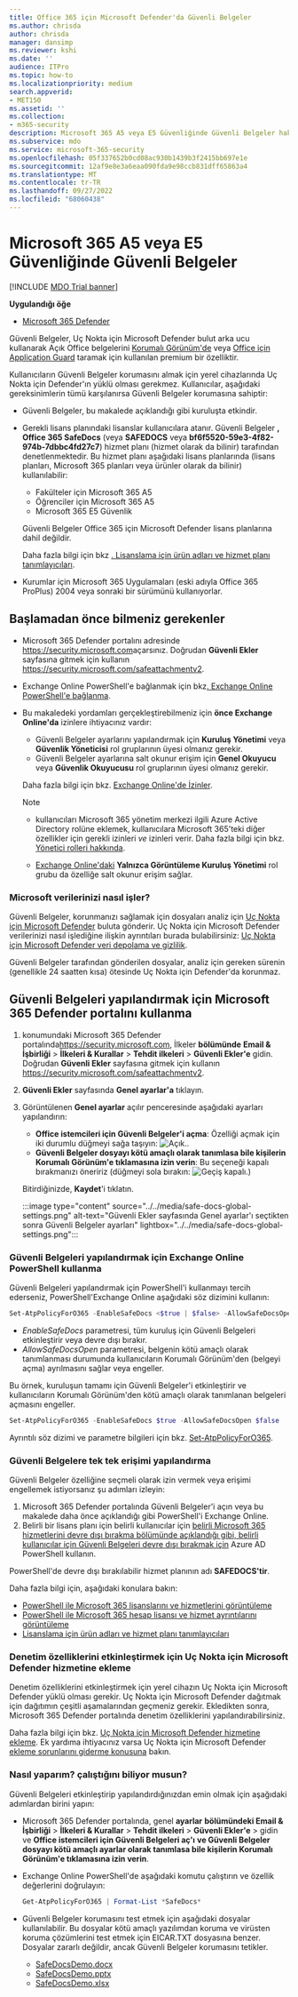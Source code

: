```yaml
---
title: Office 365 için Microsoft Defender'da Güvenli Belgeler
ms.author: chrisda
author: chrisda
manager: dansimp
ms.reviewer: kshi
ms.date: ''
audience: ITPro
ms.topic: how-to
ms.localizationpriority: medium
search.appverid:
- MET150
ms.assetid: ''
ms.collection:
- m365-security
description: Microsoft 365 A5 veya E5 Güvenliğinde Güvenli Belgeler hakkında bilgi edinin.
ms.subservice: mdo
ms.service: microsoft-365-security
ms.openlocfilehash: 05f337652b0cd08ac930b1439b3f2415bb697e1e
ms.sourcegitcommit: 12af9e8e3a6eaa090fda9e98ccb831dff65863a4
ms.translationtype: MT
ms.contentlocale: tr-TR
ms.lasthandoff: 09/27/2022
ms.locfileid: "68060438"
---
```

# <a name="safe-documents-in-microsoft-365-a5-or-e5-security"></a>Microsoft 365 A5 veya E5 Güvenliğinde Güvenli Belgeler

[!INCLUDE [MDO Trial banner](../includes/mdo-trial-banner.md)]

**Uygulandığı öğe**
- [Microsoft 365 Defender](../defender/microsoft-365-defender.md)

Güvenli Belgeler, Uç Nokta için Microsoft Defender bulut arka ucu kullanarak Açık Office belgelerini [Korumalı Görünüm'de](https://support.microsoft.com/office/d6f09ac7-e6b9-4495-8e43-2bbcdbcb6653) veya [](/windows/security/threat-protection/microsoft-defender-atp/microsoft-defender-advanced-threat-protection) [Office için Application Guard](https://support.microsoft.com/topic/9e0fb9c2-ffad-43bf-8ba3-78f785fdba46) taramak için kullanılan premium bir özelliktir.

Kullanıcıların Güvenli Belgeler korumasını almak için yerel cihazlarında Uç Nokta için Defender'ın yüklü olması gerekmez. Kullanıcılar, aşağıdaki gereksinimlerin tümü karşılanırsa Güvenli Belgeler korumasına sahiptir:

- Güvenli Belgeler, bu makalede açıklandığı gibi kuruluşta etkindir.
- Gerekli lisans planındaki lisanslar kullanıcılara atanır. Güvenli Belgeler **, Office 365 SafeDocs** (veya **SAFEDOCS** veya **bf6f5520-59e3-4f82-974b-7dbbc4fd27c7**) hizmet planı (hizmet olarak da bilinir) tarafından denetlenmektedir. Bu hizmet planı aşağıdaki lisans planlarında (lisans planları, Microsoft 365 planları veya ürünler olarak da bilinir) kullanılabilir:
  - Fakülteler için Microsoft 365 A5
  - Öğrenciler için Microsoft 365 A5
  - Microsoft 365 E5 Güvenlik

  Güvenli Belgeler Office 365 için Microsoft Defender lisans planlarına dahil değildir.

  Daha fazla bilgi için bkz [. Lisanslama için ürün adları ve hizmet planı tanımlayıcıları](/azure/active-directory/enterprise-users/licensing-service-plan-reference).

- Kurumlar için Microsoft 365 Uygulamaları (eski adıyla Office 365 ProPlus) 2004 veya sonraki bir sürümünü kullanıyorlar.

## <a name="what-do-you-need-to-know-before-you-begin"></a>Başlamadan önce bilmeniz gerekenler

- Microsoft 365 Defender portalını adresinde <https://security.microsoft.com>açarsınız. Doğrudan **Güvenli Ekler** sayfasına gitmek için kullanın <https://security.microsoft.com/safeattachmentv2>.

- Exchange Online PowerShell'e bağlanmak için bkz[. Exchange Online PowerShell'e bağlanma](/powershell/exchange/connect-to-exchange-online-powershell).

- Bu makaledeki yordamları gerçekleştirebilmeniz için **önce Exchange Online'da** izinlere ihtiyacınız vardır:
  - Güvenli Belgeler ayarlarını yapılandırmak için **Kuruluş Yönetimi** veya **Güvenlik Yöneticisi** rol gruplarının üyesi olmanız gerekir.
  - Güvenli Belgeler ayarlarına salt okunur erişim için **Genel Okuyucu** veya **Güvenlik Okuyucusu** rol gruplarının üyesi olmanız gerekir.

  Daha fazla bilgi için bkz. [Exchange Online'de İzinler](/exchange/permissions-exo/permissions-exo).

  > [!NOTE]
  >
  > - kullanıcıları Microsoft 365 yönetim merkezi ilgili Azure Active Directory rolüne eklemek, kullanıcılara Microsoft 365'teki diğer özellikler için gerekli izinleri _ve_ izinleri verir. Daha fazla bilgi için bkz. [Yönetici rolleri hakkında](../../admin/add-users/about-admin-roles.md).
  >
  > - [Exchange Online'daki](/Exchange/permissions-exo/permissions-exo#role-groups) **Yalnızca Görüntüleme Kuruluş Yönetimi** rol grubu da özelliğe salt okunur erişim sağlar.

### <a name="how-does-microsoft-handle-your-data"></a>Microsoft verilerinizi nasıl işler?

Güvenli Belgeler, korunmanızı sağlamak için dosyaları analiz için [Uç Nokta için Microsoft Defender](/windows/security/threat-protection/microsoft-defender-atp/microsoft-defender-advanced-threat-protection) buluta gönderir. Uç Nokta için Microsoft Defender verilerinizi nasıl işlediğine ilişkin ayrıntıları burada bulabilirsiniz: [Uç Nokta için Microsoft Defender veri depolama ve gizlilik](/windows/security/threat-protection/microsoft-defender-atp/data-storage-privacy).

Güvenli Belgeler tarafından gönderilen dosyalar, analiz için gereken sürenin (genellikle 24 saatten kısa) ötesinde Uç Nokta için Defender'da korunmaz.

## <a name="use-the-microsoft-365-defender-portal-to-configure-safe-documents"></a>Güvenli Belgeleri yapılandırmak için Microsoft 365 Defender portalını kullanma

1. konumundaki Microsoft 365 Defender portalında<https://security.microsoft.com>, İlkeler **bölümünde** **Email & İşbirliği** \> **İlkeleri & Kurallar** \> **Tehdit ilkeleri** \> **Güvenli Ekler'e** gidin. Doğrudan **Güvenli Ekler** sayfasına gitmek için kullanın <https://security.microsoft.com/safeattachmentv2>.

2. **Güvenli Ekler** sayfasında **Genel ayarlar'a** tıklayın.

3. Görüntülenen **Genel ayarlar** açılır penceresinde aşağıdaki ayarları yapılandırın:
   - **Office istemcileri için Güvenli Belgeler'i açma**: Özelliği açmak için iki durumlu düğmeyi sağa taşıyın: ![Açık.](../../media/scc-toggle-on.png).
   - **Güvenli Belgeler dosyayı kötü amaçlı olarak tanımlasa bile kişilerin Korumalı Görünüm'e tıklamasına izin verin**: Bu seçeneği kapalı bırakmanızı öneririz (düğmeyi sola bırakın: ![Geçiş kapalı.](../../media/scc-toggle-off.png))

   Bitirdiğinizde, **Kaydet**'i tıklatın.

   :::image type="content" source="../../media/safe-docs-global-settings.png" alt-text="Güvenli Ekler sayfasında Genel ayarlar'ı seçtikten sonra Güvenli Belgeler ayarları" lightbox="../../media/safe-docs-global-settings.png":::

### <a name="use-exchange-online-powershell-to-configure-safe-documents"></a>Güvenli Belgeleri yapılandırmak için Exchange Online PowerShell kullanma

Güvenli Belgeleri yapılandırmak için PowerShell'i kullanmayı tercih ederseniz, PowerShell'Exchange Online aşağıdaki söz dizimini kullanın:

```powershell
Set-AtpPolicyForO365 -EnableSafeDocs <$true | $false> -AllowSafeDocsOpen <$true | $false>
```

- _EnableSafeDocs_ parametresi, tüm kuruluş için Güvenli Belgeleri etkinleştirir veya devre dışı bırakır.
- _AllowSafeDocsOpen_ parametresi, belgenin kötü amaçlı olarak tanımlanması durumunda kullanıcıların Korumalı Görünüm'den (belgeyi açma) ayrılmasını sağlar veya engeller.

Bu örnek, kuruluşun tamamı için Güvenli Belgeler'i etkinleştirir ve kullanıcıların Korumalı Görünüm'den kötü amaçlı olarak tanımlanan belgeleri açmasını engeller.

```powershell
Set-AtpPolicyForO365 -EnableSafeDocs $true -AllowSafeDocsOpen $false
```

Ayrıntılı söz dizimi ve parametre bilgileri için bkz. [Set-AtpPolicyForO365](/powershell/module/exchange/set-atppolicyforo365).

### <a name="configure-individual-access-to-safe-documents"></a>Güvenli Belgelere tek tek erişimi yapılandırma

Güvenli Belgeler özelliğine seçmeli olarak izin vermek veya erişimi engellemek istiyorsanız şu adımları izleyin:

1. Microsoft 365 Defender portalında Güvenli Belgeler'i açın veya bu makalede daha önce açıklandığı gibi PowerShell'i Exchange Online.
2. Belirli bir lisans planı için belirli kullanıcılar için [belirli Microsoft 365 hizmetlerini devre dışı bırakma bölümünde açıklandığı gibi, belirli kullanıcılar için Güvenli Belgeleri devre dışı bırakmak için](/microsoft-365/enterprise/disable-access-to-services-with-microsoft-365-powershell#disable-specific-microsoft-365-services-for-specific-users-for-a-specific-licensing-plan) Azure AD PowerShell kullanın.

  PowerShell'de devre dışı bırakılabilir hizmet planının adı **SAFEDOCS'tir**.

Daha fazla bilgi için, aşağıdaki konulara bakın:

- [PowerShell ile Microsoft 365 lisanslarını ve hizmetlerini görüntüleme](/microsoft-365/enterprise/view-licenses-and-services-with-microsoft-365-powershell)
- [PowerShell ile Microsoft 365 hesap lisansı ve hizmet ayrıntılarını görüntüleme](/microsoft-365/enterprise/view-account-license-and-service-details-with-microsoft-365-powershell)
- [Lisanslama için ürün adları ve hizmet planı tanımlayıcıları](/azure/active-directory/enterprise-users/licensing-service-plan-reference)

### <a name="onboard-to-the-microsoft-defender-for-endpoint-service-to-enable-auditing-capabilities"></a>Denetim özelliklerini etkinleştirmek için Uç Nokta için Microsoft Defender hizmetine ekleme

Denetim özelliklerini etkinleştirmek için yerel cihazın Uç Nokta için Microsoft Defender yüklü olması gerekir. Uç Nokta için Microsoft Defender dağıtmak için dağıtımın çeşitli aşamalarından geçmeniz gerekir. Ekledikten sonra, Microsoft 365 Defender portalında denetim özelliklerini yapılandırabilirsiniz.

Daha fazla bilgi için bkz. [Uç Nokta için Microsoft Defender hizmetine ekleme](/microsoft-365/security/defender-endpoint/onboarding). Ek yardıma ihtiyacınız varsa Uç Nokta için Microsoft Defender [ekleme sorunlarını giderme konusuna](/microsoft-365/security/defender-endpoint/troubleshoot-onboarding) bakın.

### <a name="how-do-i-know-this-worked"></a>Nasıl yaparım? çalıştığını biliyor musun?

Güvenli Belgeleri etkinleştirip yapılandırdığınızdan emin olmak için aşağıdaki adımlardan birini yapın:

- Microsoft 365 Defender portalında, genel **ayarlar** **bölümündeki Email &** **İşbirliği** \> **İlkeleri & Kurallar** \> **Tehdit ilkeleri** \> **Güvenli Ekler'e** \> gidin ve **Office istemcileri için Güvenli Belgeleri aç'ı** **ve Güvenli Belgeler dosyayı kötü amaçlı ayarlar olarak tanımlasa bile kişilerin Korumalı Görünüm'e tıklamasına izin verin**.

- Exchange Online PowerShell'de aşağıdaki komutu çalıştırın ve özellik değerlerini doğrulayın:

  ```powershell
  Get-AtpPolicyForO365 | Format-List *SafeDocs*
  ```

- Güvenli Belgeler korumasını test etmek için aşağıdaki dosyalar kullanılabilir. Bu dosyalar kötü amaçlı yazılımdan koruma ve virüsten koruma çözümlerini test etmek için EICAR.TXT dosyasına benzer. Dosyalar zararlı değildir, ancak Güvenli Belgeler korumasını tetikler.

  - [SafeDocsDemo.docx](https://github.com/MicrosoftDocs/microsoft-365-docs/raw/public/microsoft-365/downloads/SafeDocsDemo.docx)
  - [SafeDocsDemo.pptx](https://github.com/MicrosoftDocs/microsoft-365-docs/raw/public/microsoft-365/downloads/SafeDocsDemo.pptx)
  - [SafeDocsDemo.xlsx](https://github.com/MicrosoftDocs/microsoft-365-docs/raw/public/microsoft-365/downloads/SafeDocsDemo.xlsx)
